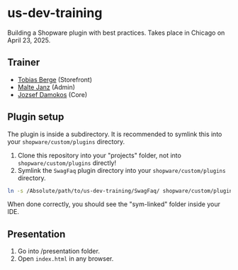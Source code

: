 # us-dev-training

Building a Shopware plugin with best practices.
Takes place in Chicago on April 23, 2025.

## Trainer

- [Tobias Berge](https://github.com/tobiasberge) (Storefront)
- [Malte Janz](https://github.com/MalteJanz) (Admin)
- [Jozsef Damokos](https://github.com/jozsefdamokos) (Core)

## Plugin setup

The plugin is inside a subdirectory. It is recommended to symlink this into your `shopware/custom/plugins` directory.

1. Clone this repository into your "projects" folder, not into `shopware/custom/plugins` directly!
2. Symlink the `SwagFaq` plugin directory into your `shopware/custom/plugins` directory.

```bash
ln -s /Absolute/path/to/us-dev-training/SwagFaq/ shopware/custom/plugins/
```

When done correctly, you should see the "sym-linked" folder inside your IDE.

## Presentation

1. Go into /presentation folder.
2. Open `index.html` in any browser.
